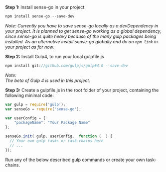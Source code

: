 **Step 1:** Install sense-go in your project

```js
npm install sense-go --save-dev
```

*Note:* 
*Currently you have to save sense-go locally as a devDependency in your project. It is planned to get sense-go working as a global dependency, since sense-go is quite heavy because of the many gulp packages being installed. As an alternative install sense-go globally and do an `npm link` in your project as for now.*


**Step 2:** Install Gulp4, to run your local gulpfile.js

```js
npm install git://github.com/gulpjs/gulp#4.0 --save-dev
```

*Note:*  
*The beta of Gulp 4 is used in this project.*

**Step 3:** Create a gulpfile.js in the root folder of your project, containing the following minimal code:

```js
var gulp = require('gulp');
var senseGo = require('sense-go');

var userConfig = {
	"packageName": "Your Package Name"
};

senseGo.init( gulp, userConfig,  function (  ) {
  // Your own gulp tasks or task-chains here
  // ...
});
```

Run any of the below described gulp commands or create your own task-chains.
